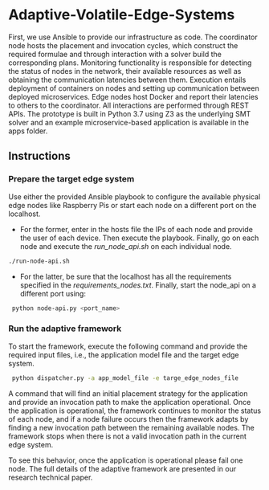 # Adaptive-Volatile-Edge-Systems

First, we use Ansible to provide our infrastructure as code. The coordinator node hosts the placement and invocation cycles, which construct the required formulae and through interaction with a solver build the corresponding plans. 
Monitoring functionality is responsible for detecting the status of nodes in the network, their available resources as well as obtaining the communication latencies between them. Execution entails deployment of containers on nodes and setting up communication between deployed microservices. Edge nodes host Docker and report their latencies to others to the coordinator. All interactions are performed through REST APIs. The prototype is built in Python 3.7 using Z3 as the underlying SMT solver and an example microservice-based application is available in the apps folder.

## Instructions

### Prepare the target edge system 

Use either the provided Ansible playbook to configure the available physical edge nodes like Raspberry Pis or start each node on a different port on the localhost. 
*  For the former, enter in the hosts file the IPs of each node and provide the user of each device. Then execute the playbook. Finally, go on each node and execute the *run_node_api.sh* on each individual node.
```bash
./run-node-api.sh
```
*  For the latter, be sure that the localhost has all the requirements specified in the *requirements_nodes.txt*. Finally, start the node_api on a different port using: 
```bash
 python node-api.py <port_name>
```

### Run the adaptive framework

To start the framework, execute the following command and provide the required input files, i.e., the application model file and the target edge system.

```bash
 python dispatcher.py -a app_model_file -e targe_edge_nodes_file
```

A command that will find an initial placement strategy for the application and provide an invocation path to make the application operational. Once the application is operational, the framework continues to monitor the status of each node, and if a node failure occurs then the framework adapts by finding a new invocation path between the remaining available nodes. The framework stops when there is not a valid invocation path in the current edge system.

To see this behavior, once the application is operational please fail one node. The full details of the adaptive framework are presented in our research technical paper.


